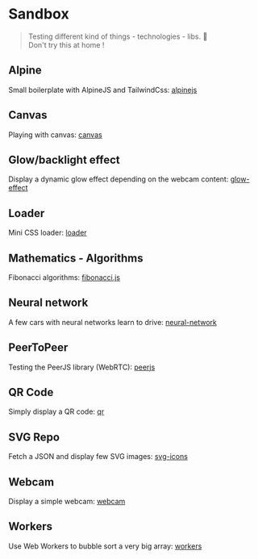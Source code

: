 # Sandbox
> Testing different kind of things - technologies - libs. :space_invader:  
> Don't try this at home !



## Alpine
Small boilerplate with AlpineJS and TailwindCss: [alpinejs](alpinejs)


## Canvas
Playing with canvas: [canvas](canvas)


## Glow/backlight effect
Display a dynamic glow effect depending on the webcam content: [glow-effect](glow-effect)


## Loader
Mini CSS loader: [loader](loader)


## Mathematics - Algorithms
Fibonacci algorithms: [fibonacci.js](mathematics/fibonacci.js)


## Neural network
A few cars with neural networks learn to drive: [neural-network](neural-network)


## PeerToPeer
Testing the PeerJS library (WebRTC): [peerjs](peerjs)


## QR Code
Simply display a QR code: [qr](qr)


## SVG Repo
Fetch a JSON and display few SVG images: [svg-icons](svg-icons)


## Webcam
Display a simple webcam: [webcam](webcam)


## Workers
Use Web Workers to bubble sort a very big array: [workers](workers)
